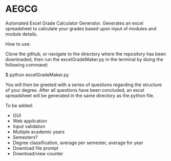 # AEGCG
Automated Excel Grade Calculator Generator. Generates an excel spreadsheet to calculate your grades based upon input of modules and module details. 


How to use:

Clone the github, or navigate to the directory where the repository has been downloaded, then run the excelGradeMaker.py in the terminal by doing the following command:

$ python excelGradeMaker.py

You will then be greeted with a series of questions regarding the structure of your degree. After all questions have been concluded, an excel spreadsheet will be generated in the same directory as the python file. 


To be added:

  - GUI
  - Web application
  - Input validation
  - Multiple academic years
  - Semesters?
  - Degree classification, average per semester, average for year
  - Download file prompt
  - Download/view counter
